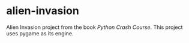 # alien-invasion
Alien Invasion project from the book _Python Crash Course_. This project uses pygame as its engine.

